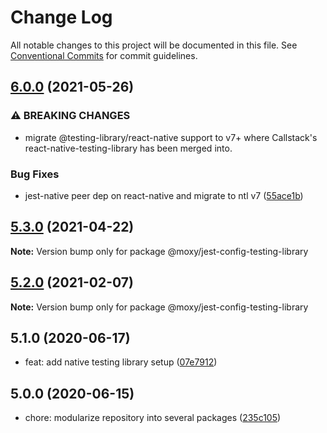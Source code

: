 # Change Log

All notable changes to this project will be documented in this file.
See [Conventional Commits](https://conventionalcommits.org) for commit guidelines.

## [6.0.0](https://github.com/moxystudio/jest-config/compare/v5.3.0...v6.0.0) (2021-05-26)


### ⚠ BREAKING CHANGES

* migrate @testing-library/react-native support to v7+
where Callstack's react-native-testing-library has been merged into.

### Bug Fixes

* jest-native peer dep on react-native and migrate to ntl v7 ([55ace1b](https://github.com/moxystudio/jest-config/commit/55ace1b043edcae919812646ec99c5972ae46961))



## [5.3.0](https://github.com/moxystudio/jest-config/compare/v5.2.0...v5.3.0) (2021-04-22)

**Note:** Version bump only for package @moxy/jest-config-testing-library





## [5.2.0](https://github.com/moxystudio/jest-config/compare/v5.1.0...v5.2.0) (2021-02-07)

**Note:** Version bump only for package @moxy/jest-config-testing-library





## 5.1.0 (2020-06-17)

* feat: add native testing library setup ([07e7912](https://github.com/moxystudio/jest-config/commit/07e7912))





## 5.0.0 (2020-06-15)

* chore: modularize repository into several packages ([235c105](https://github.com/moxystudio/jest-config/commit/235c105))
